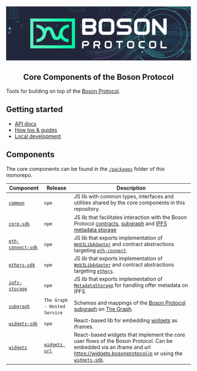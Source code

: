 [![banner](docs/assets/banner.png)](https://bosonprotocol.io)

<h2 align="center">Core Components of the Boson Protocol</h2>

Tools for building on top of the [Boson Protocol](https://bosonprotocol.io).

## Getting started

- [API docs]()
- [How tos & guides]()
- [Local development](docs/local-development.md)

## Components

The core components can be found in the [`/packages`](https://github.com/bosonprotocol/core-components/tree/main/packages) folder of this monorepo.

| Component                                                                                          | Release                                           | Description                                                                                                                                                                                                                                                      |
| -------------------------------------------------------------------------------------------------- | ------------------------------------------------- | ---------------------------------------------------------------------------------------------------------------------------------------------------------------------------------------------------------------------------------------------------------------- |
| [`common`](https://github.com/bosonprotocol/core-components/tree/main/packages/common)             | `npm`                                             | JS lib with common types, interfaces and utilities shared by the core components in this repository.                                                                                                                                                             |
| [`core-sdk`](https://github.com/bosonprotocol/core-components/tree/main/packages/core-sdk)         | `npm`                                             | JS lib that facilitates interaction with the Boson Protocol [contracts](), [subgraph]() and [IPFS metadata storage]()                                                                                                                                            |
| [`eth-connect-sdk`](https://github.com/bosonprotocol/core-components/tree/main/packages/core-sdk)  | `npm`                                             | JS lib that exports implementation of [`Web3LibAdapter`]() and contract abstractions targeting [`eth-connect`](https://github.com/decentraland/eth-connect).                                                                                                     |
| [`ethers-sdk`](https://github.com/bosonprotocol/core-components/tree/main/packages/ethers-sdk)     | `npm`                                             | JS lib that exports implementation of [`Web3LibAdapter`]() and contract abstractions targeting [`ethers`](https://github.com/ethers-io/ethers.js).                                                                                                               |
| [`ipfs-storage`](https://github.com/bosonprotocol/core-components/tree/main/packages/ipfs-storage) | `npm`                                             | JS lib that exports implementation of [`MetadataStorage`]() for handling offer metadata on IPFS.                                                                                                                                                                 |
| [`subgraph`](https://github.com/bosonprotocol/core-components/tree/main/packages/subgraph)         | `The Graph - Hosted Service`                      | Schemas and mappings of the [Boson Protocol subgraph]() on [The Graph](https://thegraph.com/en/).                                                                                                                                                                |
| [`widgets-sdk`](https://github.com/bosonprotocol/core-components/tree/main/packages/core-sdk)      | `npm`                                             | React-based lib for embedding [widgets](https://github.com/bosonprotocol/core-components/tree/main/packages/widgets) as iframes.                                                                                                                                 |
| [`widgets`](https://github.com/bosonprotocol/core-components/tree/main/packages/core-sdk)          | [`widgets url`](https://widgets.bosonprotocol.io) | React-based widgets that implement the core user flows of the Boson Protocol. Can be embedded via an iframe and url https://widgets.bosonprotocol.io or using the [`widgets-sdk`](https://github.com/bosonprotocol/core-components/tree/main/packages/core-sdk). |
